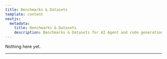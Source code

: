```yaml
---
title: Benchmarks & Datasets
template: content
nextjs:
  metadata:
    title: Benchmarks & Datasets
    description: Benchmarks & Datasets for AI Agent and code generation research.
---
```


Nothing here yet.

---

<!--
## AI Coding Agents

### HumanEval

Sit commodi iste iure molestias qui amet voluptatem sed quaerat. Nostrum aut pariatur. Sint ipsa praesentium dolor error cumque velit tenetur.

### AI Maintainer

The company AI Maintainer has an benchmarking system and leaderboard for AI Agents.
It's probably worth mentioning that I am a co-founder of AI Maintainer.

## AI Research Agents -->
